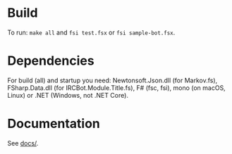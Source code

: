 # Build
To run: `make all` and `fsi test.fsx` or `fsi sample-bot.fsx`.

# Dependencies
For build (all) and startup you need: Newtonsoft.Json.dll (for Markov.fs), FSharp.Data.dll (for IRCBot.Module.Title.fs), F# (fsc, fsi), mono (on macOS, Linux) or .NET (Windows, not .NET Core).

# Documentation
See [docs/](docs/).